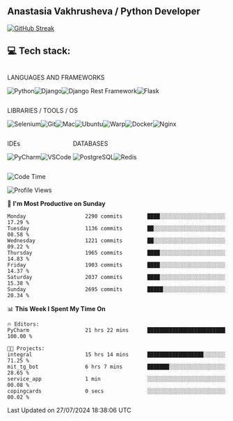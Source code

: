 ## Anastasia Vakhrusheva / Python Developer

<a href="https://git.io/streak-stats"><img src="https://streak-stats.demolab.com?user=KetKode&theme=transparent&mode=weekly" alt="GitHub Streak" /></a>

## **💻 Tech stack:**

<div style="display: inline-block;">

LANGUAGES AND FRAMEWORKS

<img alt="Python" src="https://img.shields.io/badge/Python-FFD43B?style=for-the-badge&logo=python&logoColor=blue" /><img alt="Django" src="https://img.shields.io/badge/Django-092E20?style=for-the-badge&logo=django&logoColor=green" /><img alt="Django Rest Framework" src="https://img.shields.io/badge/django%20rest-ff1709?style=for-the-badge&logo=django&logoColor=white" /><img alt="Flask" src="https://img.shields.io/badge/Flask-000000?style=for-the-badge&logo=flask&logoColor=white" />

</div>

<div style="display: inline-block;">
  
LIBRARIES / TOOLS / OS

<img alt="Selenium" src="https://img.shields.io/badge/Selenium-43B02A?style=for-the-badge&logo=Selenium&logoColor=white" /><img alt="Git" src="https://img.shields.io/badge/GIT-E44C30?style=for-the-badge&logo=git&logoColor=white" /><img alt="Mac" src="https://img.shields.io/badge/mac%20os-000000?style=for-the-badge&logo=apple&logoColor=white" /><img alt="Ubuntu" src="https://img.shields.io/badge/Ubuntu-E95420?style=for-the-badge&logo=ubuntu&logoColor=white" /><img alt="Warp" src="https://img.shields.io/badge/warp-01A4FF?style=for-the-badge&logo=warp&logoColor=white" /><img alt="Docker" src="https://img.shields.io/badge/Docker-2CA5E0?style=for-the-badge&logo=docker&logoColor=white" /><img alt="Nginx" src="https://img.shields.io/badge/Nginx-009639?style=for-the-badge&logo=nginx&logoColor=white" />

</div>

<div style="display: inline-block;">

IDEs

<img alt="PyCharm" src="https://img.shields.io/badge/PyCharm-000000.svg?&style=for-the-badge&logo=PyCharm&logoColor=white" /><img alt="VSCode" src="https://img.shields.io/badge/VSCode-0078D4?style=for-the-badge&logo=visual%20studio%20code&logoColor=white" />

</div>

<div style="display: inline-block;">
  
DATABASES

<img alt="PostgreSQL" src="https://img.shields.io/badge/PostgreSQL-316192?style=for-the-badge&logo=postgresql&logoColor=white" /><img alt="Redis" src="https://img.shields.io/badge/redis-%23DD0031.svg?&style=for-the-badge&logo=redis&logoColor=white" />

</div>
                    
<br/>

<!--START_SECTION:waka-->
![Code Time](http://img.shields.io/badge/Code%20Time-49%20hrs%207%20mins-blue)

![Profile Views](http://img.shields.io/badge/Profile%20Views-23-blue)

📅 **I'm Most Productive on Sunday** 

```text
Monday                   2290 commits        ████░░░░░░░░░░░░░░░░░░░░░   17.29 % 
Tuesday                  1136 commits        ██░░░░░░░░░░░░░░░░░░░░░░░   08.58 % 
Wednesday                1221 commits        ██░░░░░░░░░░░░░░░░░░░░░░░   09.22 % 
Thursday                 1965 commits        ████░░░░░░░░░░░░░░░░░░░░░   14.83 % 
Friday                   1903 commits        ████░░░░░░░░░░░░░░░░░░░░░   14.37 % 
Saturday                 2037 commits        ████░░░░░░░░░░░░░░░░░░░░░   15.38 % 
Sunday                   2695 commits        █████░░░░░░░░░░░░░░░░░░░░   20.34 % 
```


📊 **This Week I Spent My Time On** 

```text
🔥 Editors: 
PyCharm                  21 hrs 22 mins      █████████████████████████   100.00 % 

🐱‍💻 Projects: 
integral                 15 hrs 14 mins      ██████████████████░░░░░░░   71.25 % 
mit_tg_bot               6 hrs 7 mins        ███████░░░░░░░░░░░░░░░░░░   28.65 % 
service_app              1 min               ░░░░░░░░░░░░░░░░░░░░░░░░░   00.08 % 
copingcards              0 secs              ░░░░░░░░░░░░░░░░░░░░░░░░░   00.02 % 
```


 Last Updated on 27/07/2024 18:38:06 UTC
<!--END_SECTION:waka-->

</div>
